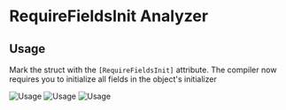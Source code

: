 # RequireFieldsInit Analyzer

## Usage

Mark the struct with the `[RequireFieldsInit]` attribute.
The compiler now requires you to initialize all fields 
in the object's initializer

![Usage](https://user-images.githubusercontent.com/26966368/229343387-22f6a248-543b-4944-a2a7-9b9344c0aba1.png)
![Usage](https://user-images.githubusercontent.com/26966368/229343423-b4f523e5-67d3-4c32-a383-9ff421c6c458.png)
![Usage](https://user-images.githubusercontent.com/26966368/229343462-6ab6e16b-ef0e-444a-bac8-7e50240bcf13.png)
